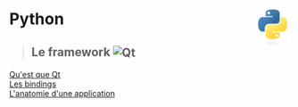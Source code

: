# **Python** <a href="../"><img align="right" src="../src/images/Python-logo-notext.svg" alt="Python" title="Python" widht="auto" height="64px"></a>

> ## **Le framework** <img align="center" src="https://upload.wikimedia.org/wikipedia/commons/thumb/8/81/Qt_logo_neon_2022.svg/langfr-2560px-Qt_logo_neon_2022.svg.png" alt="Qt" title="Qt" widht="auto" height="36px">
[Qu'est que Qt](qt "Qu'est que le framework Qt")  
[Les bindings](qt/bindings "Les bindings")  
[L'anatomie d'une application](qt/anatomyOfAnApp "L'anatomie d'une application Qt")
<!-- [À propos de PySide6](qt/pySide "À propos de PySide 6") <kbd>_**Wip**_</kbd> -->

<!-- > ## **Le framework** <img align="center" src="https://www.djangoproject.com/m/img/logos/django-logo-negative.svg" alt="Django" title="Django" widht="auto" height="36px"> -->